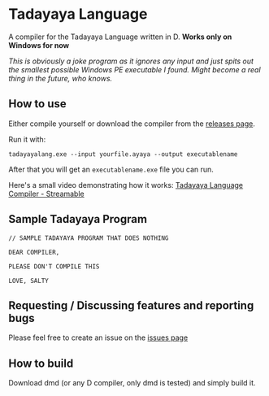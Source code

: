 # Tadayaya Language

A compiler for the Tadayaya Language written in D. **Works only on Windows for now**

*This is obviously a joke program as it ignores any input and just spits out the smallest possible Windows PE executable I found. Might become a real thing in the future, who knows.*

## How to use

Either compile yourself or download the compiler from the [releases page](https://github.com/CodeMyst/TadayayaLang/releases).

Run it with:

```ayaya
tadayayalang.exe --input yourfile.ayaya --output executablename
```

After that you will get an `executablename.exe` file you can run.

Here's a small video demonstrating how it works: [Tadayaya Language Compiler - Streamable](https://streamable.com/xltrh)

## Sample Tadayaya Program

```ayaya
// SAMPLE TADAYAYA PROGRAM THAT DOES NOTHING

DEAR COMPILER,

PLEASE DON'T COMPILE THIS

LOVE, SALTY
```

## Requesting / Discussing features and reporting bugs

Please feel free to create an issue on the [issues page](https://github.com/CodeMyst/TadayayaLang/issues)

## How to build

Download dmd (or any D compiler, only dmd is tested) and simply build it.
